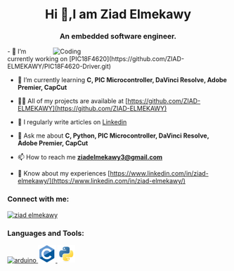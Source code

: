<h1 align="center">Hi 👋,I am Ziad Elmekawy</h1>
<h3 align="center">An embedded software engineer.</h3>
<img align="right" alt="Coding" width="400" border-radius= "25" src= "https://www.bing.com/th/id/OGC.4b97b8575b63cfb13eec82362e0b1dde?pid=1.7&rurl=https%3a%2f%2fverisoft.ai%2fwp-content%2fuploads%2f2022%2f05%2fprogrammer-animation.gif&ehk=TLXerdGkC2zJIWcaf%2fAfo06CaZFowMB7wLczX9sIF3Q%3d" >
- 🔭 I’m currently working on [PIC18F4620](https://github.com/ZIAD-ELMEKAWY/PIC18F4620-Driver.git)

- 🌱 I’m currently learning **C, PIC Microcontroller, DaVinci Resolve, Adobe Premier, CapCut**

- 👨‍💻 All of my projects are available at [https://github.com/ZIAD-ELMEKAWY](https://github.com/ZIAD-ELMEKAWY)

- 📝 I regularly write articles on [Linkedin](Linkedin)

- 💬 Ask me about **C, Python, PIC Microcontroller, DaVinci Resolve, Adobe Premier, CapCut**

- 📫 How to reach me **ziadelmekawy3@gmail.com**

- 📄 Know about my experiences [https://www.linkedin.com/in/ziad-elmekawy/](https://www.linkedin.com/in/ziad-elmekawy/)

<h3 align="left">Connect with me:</h3>
<p align="left">
<a href="https://linkedin.com/in/ziad elmekawy" target="blank"><img align="center" src="https://raw.githubusercontent.com/rahuldkjain/github-profile-readme-generator/master/src/images/icons/Social/linked-in-alt.svg" alt="ziad elmekawy" height="30" width="40" /></a>
</p>

<h3 align="left">Languages and Tools:</h3>
<p align="left"> <a href="https://www.arduino.cc/" target="_blank" rel="noreferrer"> <img src="https://cdn.worldvectorlogo.com/logos/arduino-1.svg" alt="arduino" width="40" height="40"/> </a> <a href="https://www.cprogramming.com/" target="_blank" rel="noreferrer"> <img src="https://raw.githubusercontent.com/devicons/devicon/master/icons/c/c-original.svg" alt="c" width="40" height="40"/> </a> <a href="https://www.python.org" target="_blank" rel="noreferrer"> <img src="https://raw.githubusercontent.com/devicons/devicon/master/icons/python/python-original.svg" alt="python" width="40" height="40"/> </a> </p>
